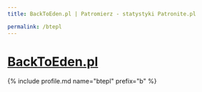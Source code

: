 ```yaml
---
title: BackToEden.pl | Patromierz - statystyki Patronite.pl

permalink: /btepl
---
```


# [BackToEden.pl](https://patronite.pl/btepl)

{% include profile.md name="btepl" prefix="b" %}
